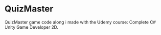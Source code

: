 # QuizMaster
QuizMaster game code along i made with the Udemy course: Complete C# Unity Game Developer 2D.
